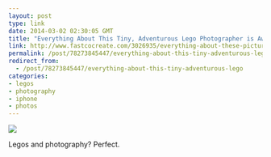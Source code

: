 ```yaml
---
layout: post
type: link
date: 2014-03-02 02:30:05 GMT
title: "Everything About This Tiny, Adventurous Lego Photographer is Awesome"
link: http://www.fastcocreate.com/3026935/everything-about-these-pictures-of-a-tiny-adventurous-lego-photographer-is-awesome#1
permalink: /post/78273845447/everything-about-this-tiny-adventurous-lego
redirect_from: 
  - /post/78273845447/everything-about-this-tiny-adventurous-lego
categories:
- legos
- photography
- iphone
- photos
---
```

<p><img src="http://b.fastcompany.net/multisite_files/fastcompany/imagecache/slideshow_large/slideshow/2014/02/3026935-slide-s-1-everything-about-these-iphone-pictures-of-a-lego-lensman-taking-pictures-is-awesome.jpg" /></p>
<p>Legos and photography? Perfect.</p>